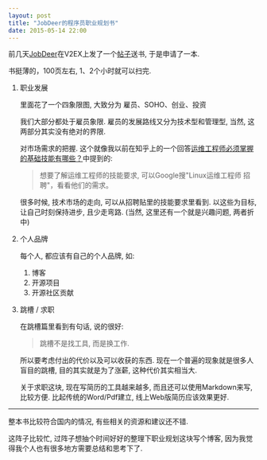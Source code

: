 ```yaml
---
layout: post
title: "JobDeer的程序员职业规划书"
date: 2015-05-14 22:00
---
```


前几天[JobDeer](http://www.jobdeer.com/)在V2EX上发了一个[帖子](http://cn.v2ex.com/t/188661)送书, 于是申请了一本.

书挺薄的，100页左右, 1、2个小时就可以扫完.

1. 职业发展

    里面花了一个四象限图, 大致分为 雇员、SOHO、创业、投资

    我们大部分都处于雇员象限. 雇员的发展路线又分为技术型和管理型, 当然, 这两部分其实没有绝对的界限.

    对市场需求的把握. 这个就像我以前在知乎上的一个回答[运维工程师必须掌握的基础技能有哪些？](http://www.zhihu.com/question/23665108/answer/25299881)中提到的:

    > 想要了解运维工程师的技能要求, 可以Google搜"Linux运维工程师 招聘"，看看他们的需求。

    很多时候, 技术市场的走向, 可以从招聘贴里的技能要求里看到. 以这些为目标, 让自己时刻保持进步, 且少走弯路. (当然, 这里还有一个就是兴趣问题, 两者折中)


2. 个人品牌

    每个人, 都应该有自己的个人品牌, 如:

    1. 博客
    2. 开源项目
    3. 开源社区贡献

3. 跳槽 / 求职

    在跳槽篇里看到有句话, 说的很好:

    > 跳槽不是找工具, 而是换工作.

    所以要考虑付出的代价以及可以收获的东西. 现在一个普遍的现象就是很多人盲目的跳槽, 目的其实就是为了涨薪, 这种代价其实相当大.

    关于求职这块, 现在写简历的工具越来越多, 而且还可以使用Markdown来写, 比较方便. 比起传统的Word/Pdf建立, 线上Web版简历应该效果更好.

---

整本书比较符合国内的情况, 有些相关的资源和建议还不错.

这阵子比较忙, 过阵子想抽个时间好好的整理下职业规划这块写个博客, 因为我觉得我个人也有很多地方需要总结和思考下了.
